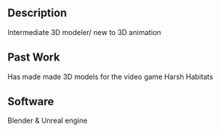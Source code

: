 ## Description
Intermediate 3D modeler/ new to 3D animation

## Past Work
Has made made 3D models for the video game Harsh Habitats

## Software

Blender & Unreal engine
